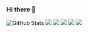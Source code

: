### Hi there 👋

<!--
**ArifAhmed120829/ArifAhmed120829** is a ✨ _special_ ✨ repository because its `README.md` (this file) appears on your GitHub profile.

Here are some ideas to get you started:

- 🔭 I’m currently working on ...
- 🌱 I’m currently learning ...
- 👯 I’m looking to collaborate on ...
- 🤔 I’m looking for help with ...
- 💬 Ask me about ...
- 📫 How to reach me: ...
- 😄 Pronouns: ...
- ⚡ Fun fact: ...
-->

![GitHub Stats](https://github-readme-stats.vercel.app/api?username=ArifAhmed120829&theme=tokyonight)
![](https://leetcard.jacoblin.cool/ArifXx1?ext=heatmap)
![](https://raw.githubusercontent.com/ArifAhmed120829/cf-statss/main/output/light_card.svg#gh-dark-mode-only)
![](https://raw.githubusercontent.com/ArifAhmed120829/cf-statss/main/output/light_card.svg)
![](https://raw.githubusercontent.com/ArifAhmed120829/cf-statss/main/output/max_rating.svg)
![](https://raw.githubusercontent.com/ArifAhmed120829/cf-statss/main/output/rating.svg)
